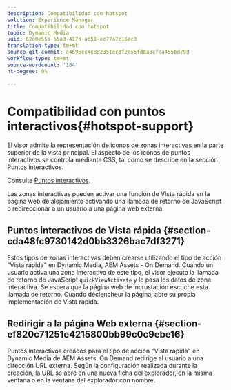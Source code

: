 ```yaml
---
description: Compatibilidad con hotspot
solution: Experience Manager
title: Compatibilidad con hotspot
topic: Dynamic Media
uuid: 62e0e55a-55a3-417d-ad51-ec77a7c16ac3
translation-type: tm+mt
source-git-commit: e4695cc4e882351ec3f2c55fd8a3cfca455bd79d
workflow-type: tm+mt
source-wordcount: '184'
ht-degree: 0%

---
```



# Compatibilidad con puntos interactivos{#hotspot-support}

El visor admite la representación de iconos de zonas interactivas en la parte superior de la vista principal. El aspecto de los iconos de puntos interactivos se controla mediante CSS, tal como se describe en la sección Puntos interactivos.

Consulte [Puntos interactivos](../../c-html5-aem-asset-viewers/c-html5-aem-interactive-images/c-html5-aem-interactive-image-customizingviewer/r-html5-aem-int-image-customize-hotspots.md#reference-2ac3cc414ef2467390bf53145f1d8d74).

Las zonas interactivas pueden activar una función de Vista rápida en la página web de alojamiento activando una llamada de retorno de JavaScript o redireccionar a un usuario a una página web externa.

## Puntos interactivos de Vista rápida {#section-cda48fc9730142d0bb3326bac7df3271}

Estos tipos de zonas interactivas deben crearse utilizando el tipo de acción &quot;Vista rápida&quot; en Dynamic Media, AEM Assets - On Demand. Cuando un usuario activa una zona interactiva de este tipo, el visor ejecuta la llamada de retorno de JavaScript `quickViewActivate` y le pasa los datos de zona interactiva. Se espera que la página web de incrustación escuche esta llamada de retorno. Cuando déclencheur la página, abre su propia implementación de Vista rápida.

## Redirigir a la página Web externa {#section-ef820c71251e4215800bb99c0c9ebe16}

Puntos interactivos creados para el tipo de acción &quot;Vista rápida&quot; en Dynamic Media de AEM Assets: On Demand redirige al usuario a una dirección URL externa. Según la configuración realizada durante la creación, la URL se abre en una nueva ficha del explorador, en la misma ventana o en la ventana del explorador con nombre.

